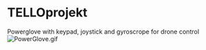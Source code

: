 # TELLOprojekt
Powerglove with keypad, joystick and gyroscrope for drone control
![PowerGlove.gif](PowerGlove.gif)